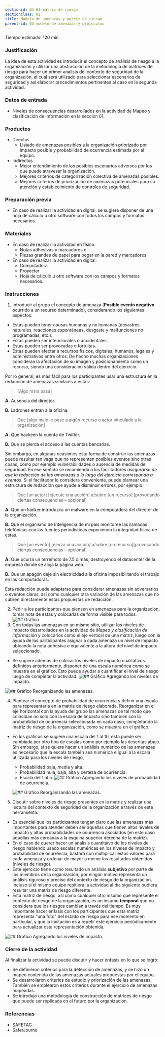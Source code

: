 ```yaml
---
sectionid: 03-01-matriz-de-riesgo
sectionclass: h2
title: Modelo de amenazas y matriz de riesgo
parent-id: 03-modelo-de-amenazas-y-protocolos
---
```

Tiempo estimado: 120 min

### Justificación
La idea de esta actividad es introducir el concepto de análisis de riesgo a la organización y utilizar una abstracción de la metodología de matrices de riesgo para hacer un primer analisis del contexto de seguridad de la organización, el cual será utilizado para seleccionar escenarios de seguridad y asi elaborar procedimientos pertinentes al caso en la segunda actividad.

### Datos de entrada
* Niveles de consecuencias desarrollados en la actividad de Mapeo y clasificación de información en la sección 01.

### Productos
* Directos
  * Listado de amenazas posibles a la organización priorizado por impacto posible y probabilidad de ocurrencia estimada por el equipo.
* Indirectos
  * Mejor entendimiento de los posibles escenarios adversos por los que puede atravesar la organización.
  * Mejores criterios de categorización colectiva de amenazas posibles.
  * Mejores criterios de priorización de amenazas potenciales para su atención y establecimiento de controles de seguridad.

### Preparación previa
* En caso de realizar la actividad en digital, se sugiere disponer de una hoja de cálculo u otro software con todos los campos y formatos necesarios.

### Materiales
* En caso de realizar la actividad en físico:
  * Notas adhesivas y marcadores o
  * Piezas grandes de papel para pegar en la pared y marcadores
* En caso de realizar la actividad en digital:
  * Computadora
  * Proyector
  * Hoja de cálculo u otro software con los campos y formatos necesarios.

### Instrucciones
1. Introducir al grupo el concepto de amenaza (**Posible evento negativo** ocurrido a un recurso determinado), considerando los siguientes aspectos:
  * Estas pueden tener causas humanas y no humanas (desastres naturales, reacciones espontáneas, desgaste y malfunciones no programadas, etc.).
  * Estas pueden ser intencionales o accidentales.
  * Estas pueden ser provocadas o fortuitas.
  * Estas pueden afectar a recursos físicos, digitales, humanos, legales y administrativos entre otros. De hecho muchas organizaciones consideran la afectación de su imagen y posicionamiento como un recurso, siendo una consideración válida dentro del ejercicio.

  Por lo general, es más fácil para los participantes usar una estructura en la redacción de amenazas similares a estas:
  > [Algo malo pasa]

  **A.** Ausencia del director.
  
  **B.** Ladrones entran a la oficina.

  > Que [algo malo le pase a algún recurso o actor vinculado a la organización]

 **A.** Que hackeen la cuenta de Twitter.
 
 **B.** Que se pierda el acceso a las cuentas bancarias.

  Sin embargo, en algunas ocasiones esta forma de construir las amenazas puede resultar tan vaga que no representen posibles eventos sino otras cosas, como por ejemplo vulnerabilidades o ausencia de medidas de seguridad. En ese sentido se recomienda a los facilitadores *asegurarse de que la redacción de las amenazas a lo largo del ejercicio corresponda a eventos*. Si el facilitador lo considera conveniente, puede plantear una estructura de redacción que ayude a disminuir errores, por ejemplo:
  > Que [un actor] [ejecute una acción] a/sobre [un recurso] [provocando ciertas consecuencias – opcional]

 **A.** Que un hacker introduzca un malware en la computadora del director de la organización.
 
 **B.**  Que el organismo de Inteligencia de mi país monitoree las llamadas telefónicas con las fuentes periodísticas exponiendo la integridad física de estas.

  > Que [un evento] [ejerza una acción] a/sobre [un recurso][provocando ciertas consecuencias – opcional]

  **A.** Que ocurra un terremoto de 7.5 o más, destruyendo el datacenter de la empresa donde se aloja la página web.
  
 **B.** Que un apagón deje sin electricidad a la oficina imposibilitando el trabajo en las computadoras.

  Esta redacción puede adaptarse para considerar amenazas sin adversarios o eventos claros, así como cualquier otra variación de las amenazas que no cubren directamente estas propuestas de redacción.

2. Pedir a los participantes que piensen en amenazas para la organización, tomar nota de estas y colocarlas de forma visible para todos.
  ![## Gráfico](../img/0301/bocetos-sda-0301-1.png)
3. Con todas las amenazas en un mismo sitio, utilizar los niveles de impacto desarrollados en la actividad de *Mapeo y clasificación de información* y colocarlos como el eje vertical de una matriz, luego con la ayuda de los participantes asignar a cada amenaza un nivel de impacto ubicando la nota adhesiva o equivalente a la altura del nivel de impacto seleccionado.
  * Se sugiere además de colocar los niveles de impacto cualitativos definidos anteriormente, disponer de una escala numérica como se muestra en el gráfico. Esto puede ayudar a cuantificar el nivel de riesgo luego de completar la actividad.
  ![## Gráfico](../img/0301/bocetos-sda-0301-2.png)
  Agregando los niveles de impacto.

  ![## Gráfico](../img/0301/bocetos-sda-0301-3.png)
  Reorganizando las amenazas.

4. Plantear el concepto de probabilidad de ocurrencia y definir una escala para representarla en la matriz de riesgo elaborada. Reorganizar en el eje horizontal con la ayuda del grupo las amenazas de tal modo que coincidan no solo con la escala de impacto sino tambien con la probabilidad de ocurrencia seleccionada en cada caso, completando la matriz de riesgo de la organización, como se muestra en el gráfico.
  * En los gráficos se sugiere una escala del 1 al 10, esta puede ser cambiada por otro tipo de escalas como por ejemplo las descritas abajo. Sin embargo, si se quiere hacer un análisis numérico de las amenazas es necesario que la escala también sea numérica e igual a la escala utilizada para los niveles de riesgo,
    * Probabilidad baja, media y alta.
    * Probabilidad nula, baja, alta y certeza de ocurrencia.
    * Escala del 1 al 5.
    ![## Gráfico](../img/0301/bocetos-sda-0301-4.png)
    Agregando los niveles de probabilidad de ocurrencia.

    ![## Gráfico](../img/0301/bocetos-sda-0301-5.png)
    Reorganizando las amenazas.

5. Discutir sobre niveles de riesgo presentes en la matriz y realizar una lectura del contexto de seguridad de la organización a través de esta herramienta.
  * Es esencial que los participantes tengan claro que las amenazas más importantes para atender deben ser aquellas que tienen altos niveles de impacto y altas probabilidades de ocurrencia asociados (en este caso aquellas más cercanas a la esquina superior derecha de la matriz).
  * En el caso de querer hacer un análisis cuantitaivo de los niveles de riesgo habiendo usado escalas numéricas en los niveles de impacto y probabilidad de ocurrencia, bastará con multiplicar estos valores para cada amenaza y ordenar de mayor a menor los resultados obtenidos (niveles de riesgo).
  * Este ejercicio tiene como resultado un análisis **subjetivo** por parte de los miembros de la organización, por ningún motivo representa un análisis riguroso y preciso del contexto de riesgo de la organización. Incluso si el mismo equipo repitiera la actividad al día siguiente pudiera resultar una matriz de riesgo diferente.
  * Esta matriz de riesgo, asi como cualquier otro insumo que represente el contexto de riesgo de la organización, es un insumo **temporal** que no considera que los riesgos cambian a través del tiempo. Es muy importante hacer énfasis con los participantes que esta matriz representa "una foto" del estado de riesgo para ese momento en particular, y que la invitación es a repetir este ejercicio periódicamente para actualizar esta representación obtenida.

  ![## Gráfico](../img/0301/bocetos-sda-0301-6.png)
  Agregando los niveles de impacto.

### Cierre de la actividad
Al finalizar la actividad se puede discutir y hacer énfasis en lo que se logró:
* Se definieron criterios para la detección de amenazas, y se hizo un mapeo contenido de las amenazas actuales propuestas por el equipo.
* Se desarrollaron criterios de estudio y priorización de las amenazas. También se emplearon estos criterios durante el ejercicio de amenazas mapeadas.
* Se introdujo una metodología de construcción de matrices de riesgo que puede ser replicada en el futuro por la organización.

### Referencias
* SAFETAG
* SaferJourno

